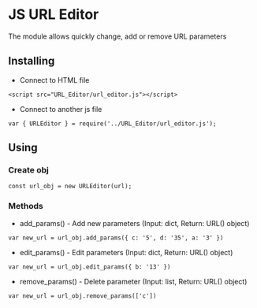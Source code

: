 # JS URL Editor

The module allows quickly change, add or remove URL parameters

## Installing
- Connect to HTML file

`<script src="URL_Editor/url_editor.js"></script>`

- Connect to another js file

`var { URLEditor } = require('../URL_Editor/url_editor.js');`

## Using

### Create obj

`const url_obj = new URLEditor(url);`

### Methods

- add_params() - Add new parameters (Input: dict, Return: URL() object)

`var new_url = url_obj.add_params({ c: '5', d: '35', a: '3' })`

- edit_params() - Edit parameters (Input: dict, Return: URL() object)

`var new_url = url_obj.edit_params({ b: '13' })`

- remove_params() - Delete parameter (Input: list, Return: URL() object)

`var new_url = url_obj.remove_params(['c'])`



